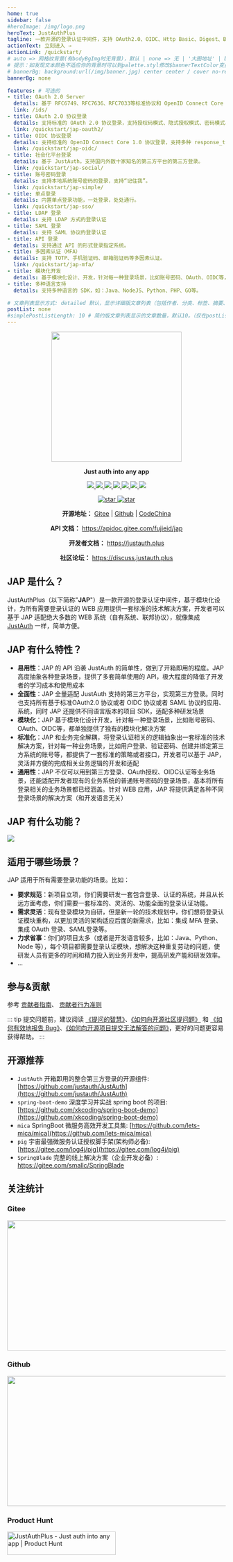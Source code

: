 ```yaml
---
home: true
sidebar: false
#heroImage: /img/logo.png
heroText: JustAuthPlus
tagline: 一款开源的登录认证中间件，支持 OAuth2.0、OIDC、Http Basic、Digest、Bearer、LDAP、SAML、MFA、SSO 等
actionText: 立刻进入 →
actionLink: /quickstart/
# auto => 网格纹背景(有bodyBgImg时无背景)，默认 | none => 无 | '大图地址' | background: 自定义背景样式
# 提示：如发现文本颜色不适应你的背景时可以到palette.styl修改$bannerTextColor变量
# bannerBg: background:url(/img/banner.jpg) center center / cover no-repeat;
bannerBg: none

features: # 可选的
- title: OAuth 2.0 Server
  details: 基于 RFC6749、RFC7636、RFC7033等标准协议和 OpenID Connect Core 1.0 认证协议，自研的一款轻量级、业务解耦、开箱即用的新一代国产授权认证框架。
  link: /ids/
- title: OAuth 2.0 协议登录
  details: 支持标准的 OAuth 2.0 协议登录，支持授权码模式、隐式授权模式、密码模式、客户端模式以及在授权码模式之上的 PKCE 模式。
  link: /quickstart/jap-oauth2/
- title: OIDC 协议登录
  details: 支持标准的 OpenID Connect Core 1.0 协议登录，支持多种 response_type，如：code、code token、code id_token、token、id_token、token id_token 等
  link: /quickstart/jap-oidc/
- title: 社会化平台登录
  details: 基于 JustAuth，支持国内外数十家知名的第三方平台的第三方登录。
  link: /quickstart/jap-social/
- title: 账号密码登录
  details: 支持本地系统账号密码的登录，支持“记住我”。
  link: /quickstart/jap-simple/
- title: 单点登录
  details: 内置单点登录功能，一处登录，处处通行。
  link: /quickstart/jap-sso/
- title: LDAP 登录
  details: 支持 LDAP 方式的登录认证
- title: SAML 登录
  details: 支持 SAML 协议的登录认证
- title: API 登录
  details: 支持通过 API 的形式登录指定系统。
- title: 多因素认证（MFA）
  details: 支持 TOTP、手机验证码、邮箱验证码等多因素认证。
  link: /quickstart/jap-mfa/
- title: 模块化开发
  details: 基于模块化设计、开发，针对每一种登录场景，比如账号密码、OAuth、OIDC等，都单独提供了独有的模块化解决方案。
- title: 多种语言支持
  details: 支持多种语言的 SDK，如：Java、NodeJS、Python、PHP、GO等。

# 文章列表显示方式: detailed 默认，显示详细版文章列表（包括作者、分类、标签、摘要、分页等）| simple => 显示简约版文章列表（仅标题和日期）| none 不显示文章列表
postList: none
#simplePostListLength: 10 # 简约版文章列表显示的文章数量，默认10。（仅在postList设置为simple时生效）
---
```





<p align="center">
	<img src="/logo.png" width="300">
</p>
<p align="center">
	<strong>Just auth into any app</strong>
</p>
<p align="center">
	<a target="_blank" href="https://search.maven.org/search?q=jap">
	  <img src="https://img.shields.io/github/v/release/fujieid/jap?style=flat-square" ></img>
	</a>
	<a target="_blank" href="https://oss.sonatype.org/content/repositories/snapshots/com/fujieid/">
	  <img src="https://img.shields.io/nexus/s/https/oss.sonatype.org/com.fujieid/jap-bom.svg?style=flat-square" ></img>
	</a>
	<a target="_blank" href="https://gitee.com/yadong.zhang/JustAuth/blob/master/LICENSE">
	  <img src="https://img.shields.io/badge/license-LGPL%203.0-yellow" ></img>
	</a>
  <a href="https://www.codacy.com/gh/fujieid/jap/dashboard?utm_source=github.com&amp;utm_medium=referral&amp;utm_content=fujieid/jap&amp;utm_campaign=Badge_Grade">
    <img src="https://app.codacy.com/project/badge/Grade/c4c76cde65594819ab3de3e25e9b99d4"/>
</a>
  <a target="_blank" href="https://codecov.io/gh/fujieid/jap" title="codecov">
	  <img src="https://codecov.io/gh/fujieid/jap/branch/master/graph/badge.svg?token=WmfmgwxtnJ" ></img>
	</a>
  <a target="_blank" href="https://travis-ci.com/fujieid/jap" title="ci">
	  <img src="https://travis-ci.com/fujieid/jap.svg?branch=master&status=passed" ></img>
	</a>
	<a target="_blank" href="https://gitter.im/fujieid/JAP?utm_source=badge&utm_medium=badge&utm_campaign=pr-badge">
	  <img src="https://badges.gitter.im/fujieid/JAP.svg" ></img>
	</a>
</p>
<p align="center">
  <a target="_blank" href='https://gitee.com/fujieid/jap/stargazers'>
    <img src="https://gitee.com/fujieid/jap/badge/star.svg?theme=white" alt='star'></img>
  </a>
  <a target="_blank" href='https://github.com/fujieid/jap/stargazers'>
    <img src="https://img.shields.io/github/stars/fujieid/jap?style=social" alt='star'></img>
  </a>
</p>
<p align="center">
	<strong>开源地址：</strong> <a target="_blank" href='https://gitee.com/fujieid/jap'>Gitee</a> | <a target="_blank" href='https://github.com/fujieid/jap'>Github</a> | <a target="_blank" href='https://codechina.csdn.net/fujieid/jap'>CodeChina</a>
</p>
<p align="center">
	<strong>API 文档：</strong> <a target="_blank" href='https://apidoc.gitee.com/fujieid/jap'>https://apidoc.gitee.com/fujieid/jap</a>
</p>
<p align="center">
	<strong>开发者文档：</strong> <a target="_blank" href='https://justauth.plus'>https://justauth.plus</a>
</p>
<p align="center">
	<strong>社区论坛：</strong> <a target="_blank" href='https://discuss.justauth.plus'>https://discuss.justauth.plus</a>
</p>

## JAP 是什么？

JustAuthPlus（以下简称"**JAP**"）是一款开源的登录认证中间件，基于模块化设计，为所有需要登录认证的 WEB 应用提供一套标准的技术解决方案，开发者可以基于 JAP 适配绝大多数的 WEB 系统（自有系统、联邦协议），就像集成 [JustAuth](https://gitee.com/yadong.zhang/JustAuth) 一样，简单方便。

## JAP 有什么特性？

- **易用性**：JAP 的 API 沿袭 JustAuth 的简单性，做到了开箱即用的程度。JAP 高度抽象各种登录场景，提供了多套简单使用的 API，极大程度的降低了开发者的学习成本和使用成本
- **全面性**：JAP 全量适配 JustAuth 支持的第三方平台，实现第三方登录。同时也支持所有基于标准OAuth2.0 协议或者 OIDC 协议或者 SAML 协议的应用、系统，同时 JAP 还提供不同语言版本的项目 SDK，适配多种研发场景
- **模块化**：JAP 基于模块化设计开发，针对每一种登录场景，比如账号密码、OAuth、OIDC等，都单独提供了独有的模块化解决方案
- **标准化**：JAP 和业务完全解耦，将登录认证相关的逻辑抽象出一套标准的技术解决方案，针对每一种业务场景，比如用户登录、验证密码、创建并绑定第三方系统的账号等，都提供了一套标准的策略或者接口，开发者可以基于 JAP，灵活并方便的完成相关业务逻辑的开发和适配
- **通用性**：JAP 不仅可以用到第三方登录、OAuth授权、OIDC认证等业务场景，还能适配开发者现有的业务系统的普通账号密码的登录场景，基本将所有登录相关的业务场景都已经涵盖。针对 WEB 应用，JAP 将提供满足各种不同登录场景的解决方案（和开发语言无关）

## JAP 有什么功能？

![](/_media/01c3231f.png)

## 适用于哪些场景？

JAP 适用于所有需要登录功能的场景。比如：
- **要求规范**：新项目立项，你们需要研发一套包含登录、认证的系统，并且从长远方面考虑，你们需要一套标准的、灵活的、功能全面的登录认证功能。
- **需求灵活**：现有登录模块为自研，但是新一轮的技术规划中，你们想将登录认证模块重构，以更加灵活的架构适应后面的新需求，比如：集成 MFA 登录、集成 OAuth 登录、SAML登录等。
- **力求省事**：你们的项目太多（或者是开发语言较多，比如：Java、Python、Node 等），每个项目都需要登录认证模块，想解决这种重复劳动的问题，使研发人员有更多的时间和精力投入到业务开发中，提高研发产能和研发效率。
- ...

## 参与&贡献

参考 [贡献者指南](/community/contribution/)、 [贡献者行为准则](/community/code-of-conduct)

::: tip
提交问题前，建议阅读 [《提问的智慧》](https://github.com/ryanhanwu/How-To-Ask-Questions-The-Smart-Way)、[《如何向开源社区提问题》](https://github.com/seajs/seajs/issues/545) 和 [《如何有效地报告 Bug》](http://www.chiark.greenend.org.uk/~sgtatham/bugs-cn.html)、[《如何向开源项目提交无法解答的问题》](https://zhuanlan.zhihu.com/p/25795393)，更好的问题更容易获得帮助。
:::

## 开源推荐
- `JustAuth` 开箱即用的整合第三方登录的开源组件: [https://github.com/justauth/JustAuth](https://github.com/justauth/JustAuth)
- `spring-boot-demo` 深度学习并实战 spring boot 的项目: [https://github.com/xkcoding/spring-boot-demo](https://github.com/xkcoding/spring-boot-demo)
- `mica` SpringBoot 微服务高效开发工具集: [https://github.com/lets-mica/mica](https://github.com/lets-mica/mica)
- `pig` 宇宙最强微服务认证授权脚手架(架构师必备): [https://gitee.com/log4j/pig](https://gitee.com/log4j/pig)
- `SpringBlade` 完整的线上解决方案（企业开发必备）: https://gitee.com/smallc/SpringBlade

## 关注统计

### Gitee

<a target="_blank" href='https://gitee.com/fujieid/jap'><img src="https://whnb.wang/img/fujieid/jap" width="900" height="300"></a>

### Github

<a target="_blank" href='https://gitee.com/fujieid/jap'><img src="https://starchart.cc/fujieid/jap.svg" width="900" height="300"></a>

### Product Hunt

<a href="https://www.producthunt.com/posts/justauthplus?utm_source=badge-featured&utm_medium=badge&utm_souce=badge-justauthplus" target="_blank">
  <img src="https://api.producthunt.com/widgets/embed-image/v1/featured.svg?post_id=285597&theme=dark" alt="JustAuthPlus - Just auth into any app | Product Hunt" style="width: 250px; height: 54px;" width="250" height="54" />
</a>
